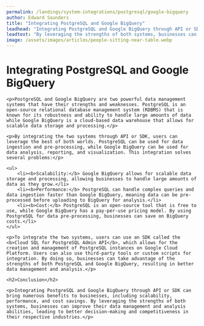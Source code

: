 ```yaml
---
permalink: /landings/system-integrations/postgresql/google-bigquery
author: Edward Saunders
title: "Integrating PostgreSQL and Google BigQuery"
leadhead: "Integrating PostgreSQL and Google BigQuery through API or SDK can bring numerous benefits to businesses, including scalability, performance, and cost savings"
leadtext: "By leveraging the strengths of both systems, businesses can improve their data management and analysis abilities, leading to better decision-making and competitiveness in their respective industries."
image: /assets/images/articles/people-sitting-near-table.webp
---
```

<div class="arttext">
	<h1>Integrating PostgreSQL and Google BigQuery</h1>

	<p>PostgreSQL and Google BigQuery are two powerful data management systems that have their strengths and weaknesses. PostgreSQL is an open-source relational database management system (RDBMS) that is known for its robustness and ability to handle large amounts of data while Google BigQuery is a cloud-based data warehouse that allows for scalable data storage and processing.</p>

	<p>By integrating the two systems through API or SDK, users can leverage the best of both worlds. PostgreSQL can be used for data ingestion and pre-processing, while Google BigQuery can be used for data analysis, reporting, and visualization. This integration solves several problems:</p>

	<ul>
		<li><b>Scalability:</b> Google BigQuery allows for scalable data storage and processing, allowing businesses to handle large amounts of data as they grow.</li>
		<li><b>Performance:</b> PostgreSQL can handle complex queries and data ingestion faster than Google BigQuery, meaning data can be pre-processed before uploading to BigQuery for analysis.</li>
		<li><b>Cost:</b> PostgreSQL is an open-source tool that is free to use, while Google BigQuery has a pay-per-use pricing model. By using PostgreSQL for data pre-processing, businesses can save on BigQuery costs.</li>
	</ul>

	<p>To integrate the two systems, users can use an SDK called the <b>Cloud SQL for PostgreSQL Admin API</b>, which allows for the creation and management of PostgreSQL instances on Google Cloud Platform. Users can also use third-party tools or custom scripts for integration. By doing so, businesses can take advantage of the strengths of both PostgreSQL and Google BigQuery, resulting in better data management and analysis.</p>

	<h2>Conclusion</h2>

	<p>Integrating PostgreSQL and Google BigQuery through API or SDK can bring numerous benefits to businesses, including scalability, performance, and cost savings. By leveraging the strengths of both systems, businesses can improve their data management and analysis abilities, leading to better decision-making and competitiveness in their respective industries.</p>

</div>